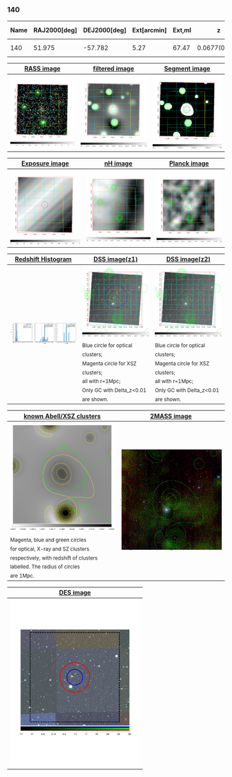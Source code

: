 <div STYLE="page-break-after: always;"></div>

### 140

|Name|RAJ2000[deg]|DEJ2000[deg] |Ext[arcmin]| Ext,ml | z | z_src| C|GC(XSZ,Delta_z<0.01)| GC(OPT,Delta_z<0.01)|GC| R_sig[arcmin] | R500[arcmin] | R500[Mpc]| CRsig[c/s] | CR500[c/s] |L500[1E44 erg/s]|F500[1E-12 erg/s/cm^2]| M500[1E14 Msun]|Tx[keV]|Cnt_sig|Beta|Rc[arcmin]|Comment|Alias|
|---|---|---|---|---|---|------|---|--------|---------|----------|---|---|---|---|---|---|---|---|---|---|---|---|---|---|
|140| 51.975| -57.782| 5.27| 67.47| 0.0677(0.005)| z1, z_opt| S| -| A| A| 11.725| 8.449| 0.657| 0.101(0.022)| 0.097(0.021)| 0.187(0.033)| 1.686(0.293)| 0.86(0.08)| 1.99(0.11)| 107.7| 0.823(-0.152+0.122)| 6.481(-1.475+1.143)| -| t272|

|[RASS image](../image/140/140_img.pdf)|[filtered image](../image/140/140_fil.pdf)|[Segment image](../image/140/140_seg.pdf)|
|-------------------|--------------------|-------------------|
| <img src="../image/140/140_img.png" width="300">  | <img src="../image/140/140_fil.png" width="300">   | <img src="../image/140/140_seg.png" width="300">  |

|[Exposure image](../image/140/140_mex.pdf)| [nH image](../image/140/140_nh.pdf)| [Planck image](../image/140/140_p.pdf)|
|-------------------|--------------------|-------------------|
|<img src="../image/140/140_mex.png" width="300">   | <img src="../image/140/140_nh.png" width="300">    | <img src="../image/140/140_p.png" width="300"> |

|[Redshift Histogram](../image/140/140_zg.pdf) | [DSS image(z1)](../image/140/140_dss_z1.pdf)      |  [DSS image(z2)](../image/140/140_dss_z2.pdf)    |
|-------------------|--------------------|-------------------|
|<img src="../image/140/140_zg.png" width="300"> |<img src="../image/140/140_dss_z1.png" width="300"> <sub><br>Blue circle for optical clusters; <br>Magenta circle for XSZ clusters; <br>all with r=1Mpc; <br>Only GC with Delta_z<0.01 are shown. </sub>| <img src="../image/140/140_dss_z2.png" width="300"><sub><br>Blue circle for optical clusters; <br>Magenta circle for XSZ clusters; <br>all with r=1Mpc; <br>Only GC with Delta_z<0.01 are shown. </sub> |

|[known Abell/XSZ clusters](../image/140/140_gc.pdf) | [2MASS image](../image/140/140_2mass.pdf)      |
|-------------------|-------------------|
|<img src=../image/140/140_gc.png width="300"> <br><sub>Magenta, blue and green circles <br>for optical, X-ray and SZ clusters <br>respectively, with redshift of clusters <br>labelled. The radius of circles <br>are 1Mpc.</sub>|<img src="../image/140/140_2mass.png" width="300">  |

|[DES image](../image/140/140_des.pdf)   |
|-------------------|
| <img src="../image/140/140_des.pdf" width="300">  |
